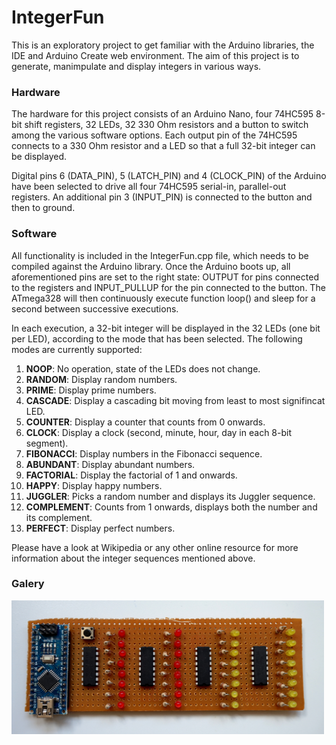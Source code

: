 # IntegerFun

This is an exploratory project to get familiar with the Arduino libraries, the
IDE and Arduino Create web environment. The aim of this project is to generate,
manimpulate and display integers in various ways.



### Hardware

The hardware for this project consists of an Arduino Nano, four 74HC595 8-bit
shift registers, 32 LEDs, 32 330 Ohm resistors and a button to switch among
the various software options. Each output pin of the 74HC595 connects to a 330
Ohm resistor and a LED so that a full 32-bit integer can be displayed.

Digital pins 6 (DATA\_PIN), 5 (LATCH\_PIN) and 4 (CLOCK\_PIN) of the Arduino
have been selected to drive all four 74HC595 serial-in, parallel-out registers.
An additional pin 3 (INPUT\_PIN) is connected to the button and then to ground.



### Software

All functionality is included in the IntegerFun.cpp file, which needs to be
compiled against the Arduino library. Once the Arduino boots up, all
aforementioned pins are set to the right state: OUTPUT for pins connected to
the registers and INPUT\_PULLUP for the pin connected to the button. The
ATmega328 will then continuously execute function loop() and sleep for a second
between successive executions.

In each execution, a 32-bit integer will be displayed in the 32 LEDs (one bit
per LED), according to the mode that has been selected. The following modes are
currently supported:

1. **NOOP**: No operation, state of the LEDs does not change.
2. **RANDOM**: Display random numbers.
3. **PRIME**: Display prime numbers.
4. **CASCADE**: Display a cascading bit moving from least to most signifincat LED.
5. **COUNTER**: Display a counter that counts from 0 onwards.
6. **CLOCK**: Display a clock (second, minute, hour, day in each 8-bit segment).
7. **FIBONACCI**: Display numbers in the Fibonacci sequence.
8. **ABUNDANT**: Display abundant numbers.
9. **FACTORIAL**: Display the factorial of 1 and onwards.
10. **HAPPY**: Display happy numbers.
11. **JUGGLER**: Picks a random number and displays its Juggler sequence.
12. **COMPLEMENT**: Counts from 1 onwards, displays both the number and its complement.
13. **PERFECT**: Display perfect numbers.

Please have a look at Wikipedia or any other online resource for more
information about the integer sequences mentioned above.



### Galery

<img src="IntegerFun1.JPG" width="500">


